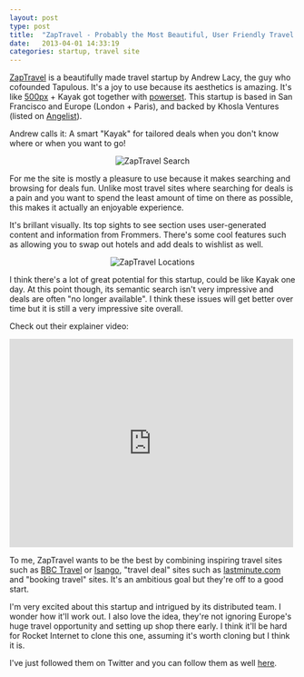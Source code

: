 ```yaml
---
layout: post
type: post
title:  "ZapTravel - Probably the Most Beautiful, User Friendly Travel Site Out There"
date:   2013-04-01 14:33:19
categories: startup, travel site
---
```


<a href="http://www.zaptravel.com/" target="_blank">ZapTravel</a> is a beautifully made travel startup by Andrew Lacy, the guy who cofounded Tapulous. It's a joy to use because its aesthetics is amazing. It's like <a href="http://500px.com/" target="_blank">500px</a> + Kayak got together with <a href="http://en.wikipedia.org/wiki/Powerset_(company)" target="_blank">powerset</a>. This startup is based in San Francisco and Europe (London + Paris), and backed by Khosla Ventures (listed on <a href="https://angel.co/zaptravel" target="_blank">Angelist</a>).

Andrew calls it: A smart "Kayak" for tailored deals when you don't know where or when you want to go!

<center><img src="{{site.url}}/assets/posts/ZapTravel-Search-1024x609.png" alt="ZapTravel Search"></center>

For me the site is mostly a pleasure to use because it makes searching and browsing for deals fun. Unlike most travel sites where searching for deals is a pain and you want to spend the least amount of time on there as possible, this makes it actually an enjoyable experience. 

It's brillant visually. Its top sights to see section uses user-generated content and information from Frommers. There's some cool features such as allowing you to swap out hotels and add deals to wishlist as well.

<center><img src="{{site.url}}/assets/posts/ZapTravel-Locations-1024x694.png" alt="ZapTravel Locations" ></center>

I think there's a lot of great potential for this startup, could be like Kayak one day. At this point though, its semantic search isn't very impressive and deals are often "no longer available". I think these issues will get better over time but it is still a very impressive site overall.

Check out their explainer video:
<div class="video-wrapper">
<iframe src="http://player.vimeo.com/video/59862588" width="500" height="367" frameborder="0" webkitAllowFullScreen mozallowfullscreen allowFullScreen></iframe>
</div>

To me, ZapTravel wants to be the best by combining inspiring travel sites such as <a href="http://www.bbc.com/travel" target="_blank">BBC Travel</a> or <a href="http://www.isango.com/" target="_blank">Isango</a>, "travel deal" sites such as <a href="http://www.lastminute.com/" target="_blank">lastminute.com</a> and "booking travel" sites. It's an ambitious goal but they're off to a good start. 

I'm very excited about this startup and intrigued by its distributed team. I wonder how it'll work out. I also love the idea, they're not ignoring Europe's huge travel opportunity and setting up shop there early. I think it'll be hard for Rocket Internet to clone this one, assuming it's worth cloning but I think it is.

I've just followed them on Twitter and you can follow them as well <a href="https://twitter.com/Zaptravel" target="_blank">here</a>.